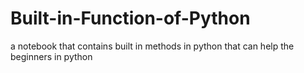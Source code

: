 # Built-in-Function-of-Python
a notebook that contains built in methods in python that can help the beginners in python
